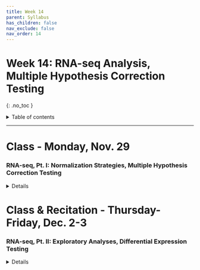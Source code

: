 ```yaml
---
title: Week 14
parent: Syllabus
has_children: false
nav_exclude: false
nav_order: 14
---
```


# Week 14: RNA-seq Analysis, Multiple Hypothesis Correction Testing
{: .no_toc }

<details closed markdown="block">
  <summary>
    Table of contents
  </summary>
  {: .text-delta }
1. TOC
{:toc}
</details>

---

<!-- ########################################################################### -->

# Class - Monday, Nov. 29

### RNA-seq, Pt. I: Normalization Strategies, Multiple Hypothesis Correction Testing

<details closed markdown="block">
  <summary>Details</summary>

+ **Class Notes** - [(zipped .Rmd)](Class1/W14.C1_Notes_RNA-seq_Normalization.Rmd.zip) - [(html)](Class1/W14.C1_Notes_RNA-seq_Normalization.html){: target="blank"}

+ **Class Exercise (answer key)** - [(zipped .Rmd)](Class1/W14.C1_Exercise_FDR_KEY.Rmd.zip) - [(html)](Class1/W14.C1_Exercise_FDR_KEY.html){: target="blank"}


</details>

<!-- ########################################################################### -->

<!-- ########################################################################### -->

# Class & Recitation - Thursday-Friday, Dec. 2-3

### RNA-seq, Pt. II: Exploratory Analyses, Differential Expression Testing

<details closed markdown="block">
  <summary>Details</summary>

+ **Class Exercise (answer key)** - [(zipped .Rmd)](Class2/W14.C2_Exercise_DESeq2_KEY.Rmd.zip) - [(html)](Class2/W14.C2_Exercise_DESeq2_KEY.html){: target="blank"}

</details>

<!-- ########################################################################### -->
